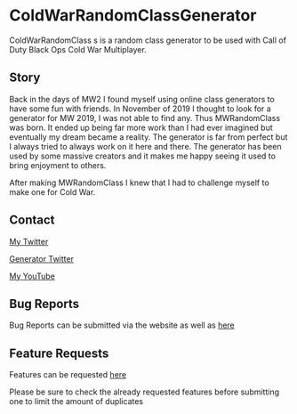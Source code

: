 # ColdWarRandomClassGenerator
 
ColdWarRandomClass s is a random class generator to be used with Call of Duty Black Ops Cold War Multiplayer.

## Story
Back in the days of MW2 I found myself using online class generators to have some fun with friends. In November of 2019 I thought to look for a generator for MW 2019, I was not able to find any. Thus MWRandomClass was born. It ended up being far more work than I had ever imagined but eventually my dream became a reality. The generator is far from perfect but I always tried to always work on it here and there. 
The generator has been used by some massive creators and it makes me happy seeing it used to bring enjoyment to others.

After making MWRandomClass I knew that I had to challenge myself to make one for Cold War.


## Contact
[My Twitter](https://twitter.com/riding)

[Generator Twitter](https://twitter.com/codrandomclass)

[My YouTube](https://www.youtube.com/presidentwifi)


## Bug Reports
Bug Reports can be submitted via the website as well as [here](https://github.com/UJGA/ColdWarRandomClassGenerator/issues)

## Feature Requests
Features can be requested [here](https://github.com/UJGA/ColdWarRandomClassGenerator/issues)

Please be sure to check the already requested features before submitting one to limit the amount of duplicates

